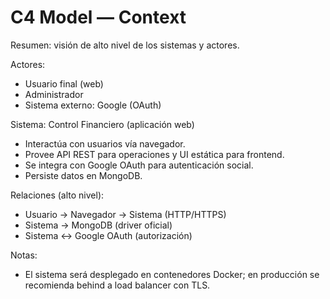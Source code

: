 # C4 Model — Context

Resumen: visión de alto nivel de los sistemas y actores.

Actores:
- Usuario final (web)
- Administrador
- Sistema externo: Google (OAuth)

Sistema: Control Financiero (aplicación web)
- Interactúa con usuarios vía navegador.
- Provee API REST para operaciones y UI estática para frontend.
- Se integra con Google OAuth para autenticación social.
- Persiste datos en MongoDB.

Relaciones (alto nivel):
- Usuario → Navegador → Sistema (HTTP/HTTPS)
- Sistema → MongoDB (driver oficial)
- Sistema ↔ Google OAuth (autorización)

Notas:
- El sistema será desplegado en contenedores Docker; en producción se recomienda behind a load balancer con TLS.
